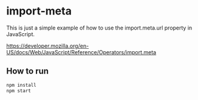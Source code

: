 # import-meta

This is just a simple example of how to use the import.meta.url property in JavaScript.

https://developer.mozilla.org/en-US/docs/Web/JavaScript/Reference/Operators/import.meta

## How to run

```bash
npm install
npm start
```
